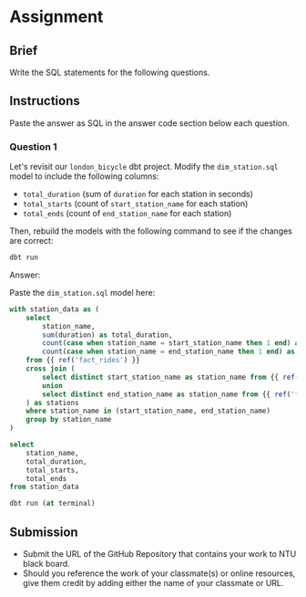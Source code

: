 # Assignment

## Brief

Write the SQL statements for the following questions.

## Instructions

Paste the answer as SQL in the answer code section below each question.

### Question 1

Let's revisit our `london_bicycle` dbt project. Modify the `dim_station.sql` model to include the following columns:

- `total_duration` (sum of `duration` for each station in seconds)
- `total_starts` (count of `start_station_name` for each station)
- `total_ends` (count of `end_station_name` for each station)

Then, rebuild the models with the following command to see if the changes are correct:

```bash
dbt run
```

Answer:

Paste the `dim_station.sql` model here:

```sql
with station_data as (
    select
        station_name,
        sum(duration) as total_duration,
        count(case when station_name = start_station_name then 1 end) as total_starts,
        count(case when station_name = end_station_name then 1 end) as total_ends
    from {{ ref('fact_rides') }}
    cross join (
        select distinct start_station_name as station_name from {{ ref('fact_rides') }}
        union
        select distinct end_station_name as station_name from {{ ref('fact_rides') }}
    ) as stations
    where station_name in (start_station_name, end_station_name)
    group by station_name
)

select
    station_name,
    total_duration,
    total_starts,
    total_ends
from station_data

dbt run (at terminal)

```

## Submission

- Submit the URL of the GitHub Repository that contains your work to NTU black board.
- Should you reference the work of your classmate(s) or online resources, give them credit by adding either the name of your classmate or URL.
